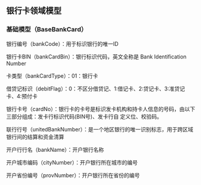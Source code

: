 ## 银行卡领域模型

### 基础模型（BaseBankCard）

银行编号（bankCode）：用于标识银行的唯一ID

银行卡BIN（bankCardBin）：银行标识代码，英文全称是 Bank Identification Number

卡类型（bankCardType）：01：银行卡

借贷记标识（debitFlag）：0：不区分借贷记、1:借记卡、2:贷记卡、3:准贷记卡、4:预付卡

银行卡号（cardNo）：银行卡的卡号是标识发卡机构和持卡人信息的号码，由以下三部分组成：发卡行标识代码\(BIN号\)、发卡行自   定义位、校验码。

联行行号（unitedBankNumber）：是一个地区银行的唯一识别标志，用于跨区域银行间的结算和资金清算

开户行行名（bankName）：开户银行名称

开户城市编码（cityNumber）：开户银行所在城市的编号

开户省份编号（provNumber）：开户银行所在省份的编号

